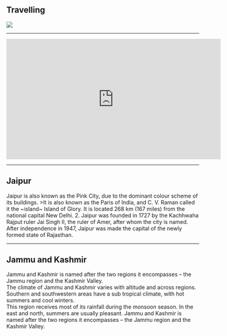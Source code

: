 <section>
  <h2>Travelling</h2>
  <img src="https://github.githubassets.com/images/icons/emoji/unicode/1f1ee-1f1f3.png?v8">
 </img>
 </section>
 
 ---
 
 <section>
  <iframe width="560" height="315" src="https://www.youtube.com/embed/QU3TeZxXDls" title="YouTube video player" frameborder="0" allow="accelerometer; autoplay; clipboard-write; encrypted-media; gyroscope; picture-in-picture; web-share" allowfullscreen></iframe>
  </section>
  
  ---
  
  <section>
  <h2> Jaipur</h2>
   <p>Jaipur is also known as the Pink City, due to the dominant colour scheme of its buildings.
>It is also known as the Paris of India, and C. V. Raman called it the ~island~ Island of Glory. It is located 268 km (167 miles) from the national capital New Delhi. 
2. Jaipur was founded in 1727 by the Kachhwaha Rajput ruler Jai Singh II, the ruler of Amer, after whom the city is named. After independence in 1947, Jaipur was made the capital of the newly formed state of Rajasthan.</p>
  </section>
    
  ---
  
  <section>
  <h2>Jammu and Kashmir</h2>
  <p>Jammu and Kashmir is named after the two regions it encompasses – the Jammu region and the Kashmir Valley.<br>
  The climate of Jammu and Kashmir varies with altitude and across regions. Southern and southwestern areas have a sub tropical climate, with hot summers and cool winters. <br>
  This region receives most of its rainfall during the monsoon season. In the east and north, summers are usually pleasant. Jammu and Kashmir is named after the two regions it encompasses – the Jammu region and the Kashmir Valley.</p>
  </section>

